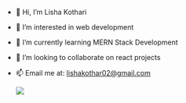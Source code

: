 - 👋 Hi, I’m Lisha Kothari
- 👀 I’m interested in web development
- 🌱 I’m currently learning MERN Stack Development
- 💞️ I’m looking to collaborate on react projects
- 📫 Email me at: lishakothar02@gmail.com

     <img align="center" src="https://github-readme-stats.vercel.app/api/top-langs/?username=lishakothari&theme=<THEME_NAME>" />

<!---
lishakothari/lishakothari is a ✨ special ✨ repository because its `README.md` (this file) appears on your GitHub profile.
You can click the Preview link to take a look at your changes.
--->
